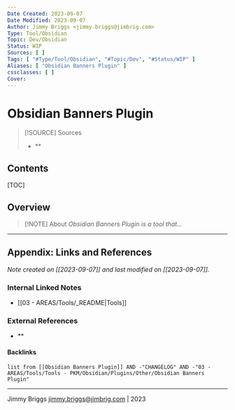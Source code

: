 ```yaml
---
Date Created: 2023-09-07
Date Modified: 2023-09-07
Author: Jimmy Briggs <jimmy.briggs@jimbrig.com>
Type: Tool/Obsidian
Topic: Dev/Obsidian
Status: WIP
Sources: [ ]
Tags: [ "#Type/Tool/Obsidian", "#Topic/Dev", "#Status/WIP" ]
Aliases: [ "Obsidian Banners Plugin" ]
cssclasses: [ ]
Cover:
---
```


# Obsidian Banners Plugin

> [!SOURCE] Sources
> - **

## Contents

[TOC]

## Overview

> [!NOTE] About
> *Obsidian Banners Plugin is a tool that...*

***

## Appendix: Links and References

*Note created on [[2023-09-07]] and last modified on [[2023-09-07]].*

### Internal Linked Notes

- [[03 - AREAS/Tools/_README|Tools]]

### External References

- **

#### Backlinks

```dataview
list from [[Obsidian Banners Plugin]] AND -"CHANGELOG" AND -"03 - AREAS/Tools/Tools - PKM/Obsidian/Plugins/Other/Obsidian Banners Plugin"
```


***

Jimmy Briggs <jimmy.briggs@jimbrig.com> | 2023

